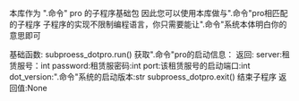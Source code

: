 本库作为 ".命令" pro 的子程序基础包
因此您可以使用本库做与".命令"pro相匹配的子程序
子程序的实现不限制编程语言，你只需要能让".命令"系统本体明白你的意思即可

基础函数:
    subproess_dotpro.run()
        获取".命令"pro的启动信息：
        返回:
            server:租赁服号：int
            password:租赁服密码:int
            port:该租赁服号的启动端口:int
            dot_version:".命令"系统的启动版本:str
    subproess_dotpro.exit()
        结束子程序
        返回值:None


